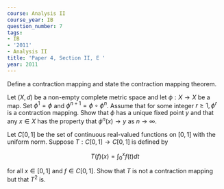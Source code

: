 ```yaml
---
course: Analysis II
course_year: IB
question_number: 7
tags:
- IB
- '2011'
- Analysis II
title: 'Paper 4, Section II, E '
year: 2011
---
```




Define a contraction mapping and state the contraction mapping theorem.

Let $(X, d)$ be a non-empty complete metric space and let $\phi: X \rightarrow X$ be a map. Set $\phi^{1}=\phi$ and $\phi^{n+1}=\phi \circ \phi^{n}$. Assume that for some integer $r \geqslant 1, \phi^{r}$ is a contraction mapping. Show that $\phi$ has a unique fixed point $y$ and that any $x \in X$ has the property that $\phi^{n}(x) \rightarrow y$ as $n \rightarrow \infty$.

Let $C[0,1]$ be the set of continuous real-valued functions on $[0,1]$ with the uniform norm. Suppose $T: C[0,1] \rightarrow C[0,1]$ is defined by

$$T(f)(x)=\int_{0}^{x} f(t) d t$$

for all $x \in[0,1]$ and $f \in C[0,1]$. Show that $T$ is not a contraction mapping but that $T^{2}$ is.
